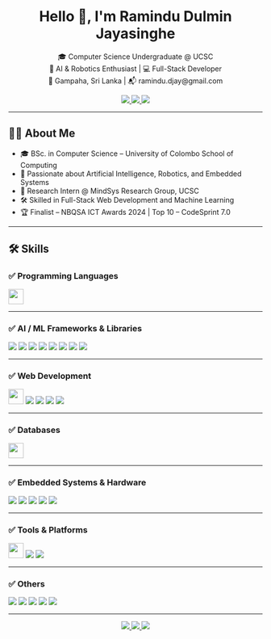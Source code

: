 <h1 align="center">Hello 👋, I'm Ramindu Dulmin Jayasinghe</h1>
<p align="center">
🎓 Computer Science Undergraduate @ UCSC<br/>
🤖 AI & Robotics Enthusiast | 💻 Full-Stack Developer<br/>
📍 Gampaha, Sri Lanka | 📬 ramindu.djay@gmail.com
</p>
<p align="center">
  <a href="https://www.linkedin.com/in/ramindu-dulmin-jayasinghe-234a98221/">
    <img src="https://img.shields.io/badge/LinkedIn-blue?logo=linkedin&logoColor=white" />
  </a>
  <a href="https://github.com/RaminduDJay">
    <img src="https://img.shields.io/badge/GitHub-black?logo=github&logoColor=white" />
  </a>
  <a href="https://medium.com/@ramjaytech">
    <img src="https://img.shields.io/badge/Medium-12100E?logo=medium&logoColor=white" />
  </a>
</p>

---

## 🧑‍💻 About Me

- 🎓 BSc. in Computer Science – University of Colombo School of Computing  
- 🤖 Passionate about Artificial Intelligence, Robotics, and Embedded Systems  
- 🔭 Research Intern @ MindSys Research Group, UCSC  
- 🛠️ Skilled in Full-Stack Web Development and Machine Learning  
- 🏆 Finalist – NBQSA ICT Awards 2024 | Top 10 – CodeSprint 7.0  

---

## 🛠️ Skills

### ✅ Programming Languages
<p align="left">
  <img src="https://skillicons.dev/icons?i=python,r,c,cpp,js,php,java,scala,octave" height="30"/>
<!--   <img src="https://img.shields.io/badge/Scala-%23DC322F?style=flat&logo=scala&logoColor=white" /> -->
<!--   <img src="https://img.shields.io/badge/GNU_Octave-0790C0?style=flat&logo=gnu&logoColor=white" /> -->
</p>

---

### ✅ AI / ML Frameworks & Libraries
<p align="left">
  <img src="https://img.shields.io/badge/TensorFlow-FF6F00?style=flat&logo=tensorflow&logoColor=white" />
  <img src="https://img.shields.io/badge/PyTorch-EE4C2C?style=flat&logo=pytorch&logoColor=white" />
  <img src="https://img.shields.io/badge/Keras-D00000?style=flat&logo=keras&logoColor=white" />
  <img src="https://img.shields.io/badge/scikit--learn-F7931E?style=flat&logo=scikitlearn&logoColor=white" />
  <img src="https://img.shields.io/badge/OpenCV-5C3EE8?style=flat&logo=opencv&logoColor=white" />
  <img src="https://img.shields.io/badge/YOLO-00FFFF?style=flat&logo=yolo&logoColor=black" />
  <img src="https://img.shields.io/badge/DeepSORT-003366?style=flat&logo=data&logoColor=white" />
  <img src="https://img.shields.io/badge/LangChain-000000?style=flat&logo=openai&logoColor=white" />
</p>

---

### ✅ Web Development
<p align="left">
  <img src="https://skillicons.dev/icons?i=react,nodejs" height="30"/>
  <img src="https://img.shields.io/badge/Express.js-000000?style=flat&logo=express&logoColor=white" />
  <img src="https://img.shields.io/badge/Ant Design-0170FE?style=flat&logo=antdesign&logoColor=white" />
<!--   <img src="https://img.shields.io/badge/Flutter-02569B?style=flat&logo=flutter&logoColor=white" />
  <img src="https://img.shields.io/badge/Firebase-FFCA28?style=flat&logo=firebase&logoColor=black" /> -->
  <img src="https://img.shields.io/badge/Figma-F24E1E?style=flat&logo=figma&logoColor=white" />
  <img src="https://img.shields.io/badge/Draw.io-FF8800?style=flat&logo=diagrams.net&logoColor=white" />
</p>

---

### ✅ Databases
<p align="left">
  <img src="https://skillicons.dev/icons?i=mysql,postgres,mongodb" height="30"/>
</p>

---

### ✅ Embedded Systems & Hardware
<p align="left">
  <img src="https://img.shields.io/badge/Arduino-00979D?style=flat&logo=arduino&logoColor=white" />
  <img src="https://img.shields.io/badge/Raspberry Pi-A22846?style=flat&logo=raspberrypi&logoColor=white" />
  <img src="https://img.shields.io/badge/ESP32-FF4500?style=flat&logo=chip&logoColor=white" />
  <img src="https://img.shields.io/badge/SP Racing F3-0033AA?style=flat&logo=airplane&logoColor=white" />
<!--   <img src="https://img.shields.io/badge/Ultrasonic Sensors-5A5A5A?style=flat&logo=sensor&logoColor=white" /> -->
  <img src="https://img.shields.io/badge/Drone Components-181717?style=flat&logo=drone&logoColor=white" />
</p>

---

### ✅ Tools & Platforms
<p align="left">
  <img src="https://skillicons.dev/icons?i=git,docker,linux" height="30"/>
  <img src="https://img.shields.io/badge/LaTeX-008080?style=flat&logo=latex&logoColor=white" />
<!--   <img src="https://img.shields.io/badge/ROS-22314E?style=flat&logo=ros&logoColor=white" /> -->
  <img src="https://img.shields.io/badge/Cleanflight-FFDD00?style=flat&logo=airplane&logoColor=black" />
</p>

---

### ✅ Others
<p align="left">
  <img src="https://img.shields.io/badge/Pandas-150458?style=flat&logo=pandas&logoColor=white" />
  <img src="https://img.shields.io/badge/NumPy-013243?style=flat&logo=numpy&logoColor=white" />
  <img src="https://img.shields.io/badge/Matplotlib-11557C?style=flat&logo=matplotlib&logoColor=white" />
  <img src="https://img.shields.io/badge/Seaborn-3776AB?style=flat&logo=python&logoColor=white" />
  <img src="https://img.shields.io/badge/UML Diagrams-00599C?style=flat&logo=draw.io&logoColor=white" />
</p>


---

<p align="center">
  <a href="https://www.linkedin.com/in/ramindu-dulmin-jayasinghe-234a98221/">
    <img src="https://img.shields.io/badge/LinkedIn-blue?logo=linkedin&logoColor=white" />
  </a>
  <a href="https://github.com/RaminduDJay">
    <img src="https://img.shields.io/badge/GitHub-black?logo=github&logoColor=white" />
  </a>
  <a href="https://medium.com/@ramjaytech">
    <img src="https://img.shields.io/badge/Medium-12100E?logo=medium&logoColor=white" />
  </a>
</p>
